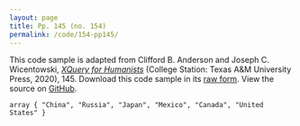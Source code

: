 ```yaml
---
layout: page
title: Pp. 145 (no. 154)
permalink: /code/154-pp145/
---
```


This code sample is adapted from Clifford B. Anderson and Joseph C. Wicentowski, 
[_XQuery for Humanists_](/) (College Station: Texas A&M University Press, 2020), 145. 
Download this code sample in its [raw form](/code/154-pp145/154-pp145.xq).
View the source on [GitHub](https://github.com/coding4humanists/xquery4humanists/blob/master/code/154-pp145/154-pp145.xq).

```xquery
array { "China", "Russia", "Japan", "Mexico", "Canada", "United States" }
```  
